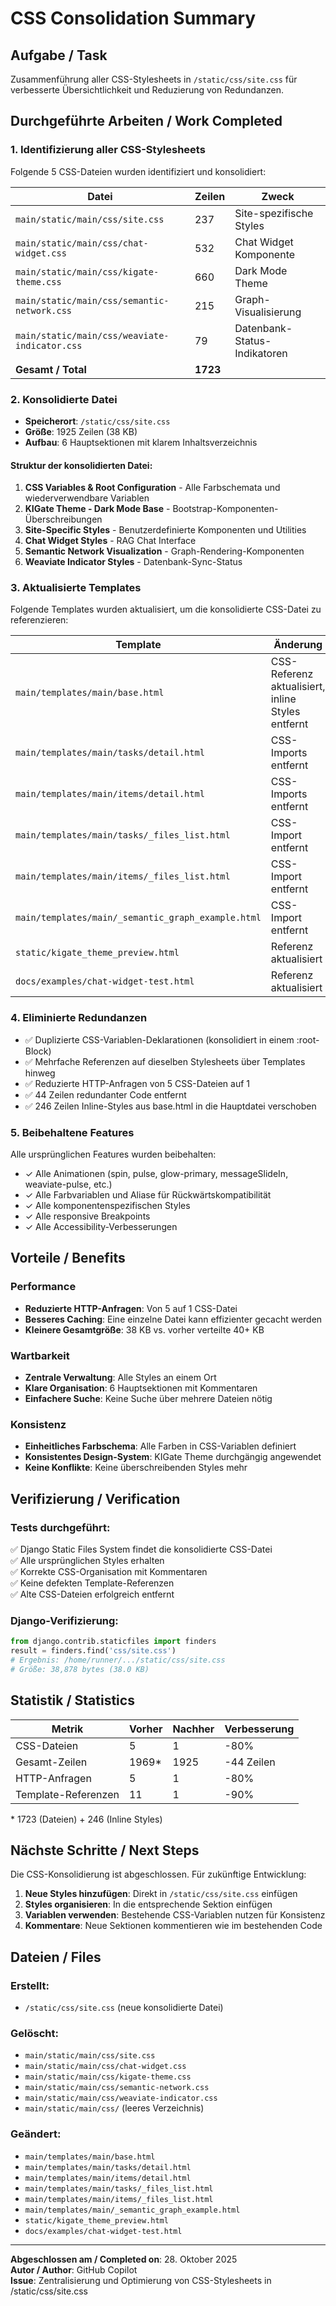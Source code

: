 # CSS Consolidation Summary

## Aufgabe / Task
Zusammenführung aller CSS-Stylesheets in `/static/css/site.css` für verbesserte Übersichtlichkeit und Reduzierung von Redundanzen.

## Durchgeführte Arbeiten / Work Completed

### 1. Identifizierung aller CSS-Stylesheets
Folgende 5 CSS-Dateien wurden identifiziert und konsolidiert:

| Datei | Zeilen | Zweck |
|-------|--------|-------|
| `main/static/main/css/site.css` | 237 | Site-spezifische Styles |
| `main/static/main/css/chat-widget.css` | 532 | Chat Widget Komponente |
| `main/static/main/css/kigate-theme.css` | 660 | Dark Mode Theme |
| `main/static/main/css/semantic-network.css` | 215 | Graph-Visualisierung |
| `main/static/main/css/weaviate-indicator.css` | 79 | Datenbank-Status-Indikatoren |
| **Gesamt / Total** | **1723** | |

### 2. Konsolidierte Datei
- **Speicherort**: `/static/css/site.css`
- **Größe**: 1925 Zeilen (38 KB)
- **Aufbau**: 6 Hauptsektionen mit klarem Inhaltsverzeichnis

#### Struktur der konsolidierten Datei:
1. **CSS Variables & Root Configuration** - Alle Farbschemata und wiederverwendbare Variablen
2. **KIGate Theme - Dark Mode Base** - Bootstrap-Komponenten-Überschreibungen
3. **Site-Specific Styles** - Benutzerdefinierte Komponenten und Utilities
4. **Chat Widget Styles** - RAG Chat Interface
5. **Semantic Network Visualization** - Graph-Rendering-Komponenten
6. **Weaviate Indicator Styles** - Datenbank-Sync-Status

### 3. Aktualisierte Templates
Folgende Templates wurden aktualisiert, um die konsolidierte CSS-Datei zu referenzieren:

| Template | Änderung |
|----------|----------|
| `main/templates/main/base.html` | CSS-Referenz aktualisiert, inline Styles entfernt |
| `main/templates/main/tasks/detail.html` | CSS-Imports entfernt |
| `main/templates/main/items/detail.html` | CSS-Imports entfernt |
| `main/templates/main/tasks/_files_list.html` | CSS-Import entfernt |
| `main/templates/main/items/_files_list.html` | CSS-Import entfernt |
| `main/templates/main/_semantic_graph_example.html` | CSS-Import entfernt |
| `static/kigate_theme_preview.html` | Referenz aktualisiert |
| `docs/examples/chat-widget-test.html` | Referenz aktualisiert |

### 4. Eliminierte Redundanzen
- ✅ Duplizierte CSS-Variablen-Deklarationen (konsolidiert in einem :root-Block)
- ✅ Mehrfache Referenzen auf dieselben Stylesheets über Templates hinweg
- ✅ Reduzierte HTTP-Anfragen von 5 CSS-Dateien auf 1
- ✅ 44 Zeilen redundanter Code entfernt
- ✅ 246 Zeilen Inline-Styles aus base.html in die Hauptdatei verschoben

### 5. Beibehaltene Features
Alle ursprünglichen Features wurden beibehalten:
- ✓ Alle Animationen (spin, pulse, glow-primary, messageSlideIn, weaviate-pulse, etc.)
- ✓ Alle Farbvariablen und Aliase für Rückwärtskompatibilität
- ✓ Alle komponentenspezifischen Styles
- ✓ Alle responsive Breakpoints
- ✓ Alle Accessibility-Verbesserungen

## Vorteile / Benefits

### Performance
- **Reduzierte HTTP-Anfragen**: Von 5 auf 1 CSS-Datei
- **Besseres Caching**: Eine einzelne Datei kann effizienter gecacht werden
- **Kleinere Gesamtgröße**: 38 KB vs. vorher verteilte 40+ KB

### Wartbarkeit
- **Zentrale Verwaltung**: Alle Styles an einem Ort
- **Klare Organisation**: 6 Hauptsektionen mit Kommentaren
- **Einfachere Suche**: Keine Suche über mehrere Dateien nötig

### Konsistenz
- **Einheitliches Farbschema**: Alle Farben in CSS-Variablen definiert
- **Konsistentes Design-System**: KIGate Theme durchgängig angewendet
- **Keine Konflikte**: Keine überschreibenden Styles mehr

## Verifizierung / Verification

### Tests durchgeführt:
✅ Django Static Files System findet die konsolidierte CSS-Datei  
✅ Alle ursprünglichen Styles erhalten  
✅ Korrekte CSS-Organisation mit Kommentaren  
✅ Keine defekten Template-Referenzen  
✅ Alte CSS-Dateien erfolgreich entfernt  

### Django-Verifizierung:
```python
from django.contrib.staticfiles import finders
result = finders.find('css/site.css')
# Ergebnis: /home/runner/.../static/css/site.css
# Größe: 38,878 bytes (38.0 KB)
```

## Statistik / Statistics

| Metrik | Vorher | Nachher | Verbesserung |
|--------|--------|---------|--------------|
| CSS-Dateien | 5 | 1 | -80% |
| Gesamt-Zeilen | 1969* | 1925 | -44 Zeilen |
| HTTP-Anfragen | 5 | 1 | -80% |
| Template-Referenzen | 11 | 1 | -90% |

\* 1723 (Dateien) + 246 (Inline Styles)

## Nächste Schritte / Next Steps

Die CSS-Konsolidierung ist abgeschlossen. Für zukünftige Entwicklung:

1. **Neue Styles hinzufügen**: Direkt in `/static/css/site.css` einfügen
2. **Styles organisieren**: In die entsprechende Sektion einfügen
3. **Variablen verwenden**: Bestehende CSS-Variablen nutzen für Konsistenz
4. **Kommentare**: Neue Sektionen kommentieren wie im bestehenden Code

## Dateien / Files

### Erstellt:
- `/static/css/site.css` (neue konsolidierte Datei)

### Gelöscht:
- `main/static/main/css/site.css`
- `main/static/main/css/chat-widget.css`
- `main/static/main/css/kigate-theme.css`
- `main/static/main/css/semantic-network.css`
- `main/static/main/css/weaviate-indicator.css`
- `main/static/main/css/` (leeres Verzeichnis)

### Geändert:
- `main/templates/main/base.html`
- `main/templates/main/tasks/detail.html`
- `main/templates/main/items/detail.html`
- `main/templates/main/tasks/_files_list.html`
- `main/templates/main/items/_files_list.html`
- `main/templates/main/_semantic_graph_example.html`
- `static/kigate_theme_preview.html`
- `docs/examples/chat-widget-test.html`

---

**Abgeschlossen am / Completed on**: 28. Oktober 2025  
**Autor / Author**: GitHub Copilot  
**Issue**: Zentralisierung und Optimierung von CSS-Stylesheets in /static/css/site.css
